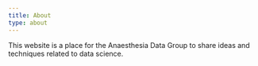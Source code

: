 ```yaml
---
title: About
type: about
---
```


This website is a place for the Anaesthesia Data Group to share ideas and techniques related to data science.